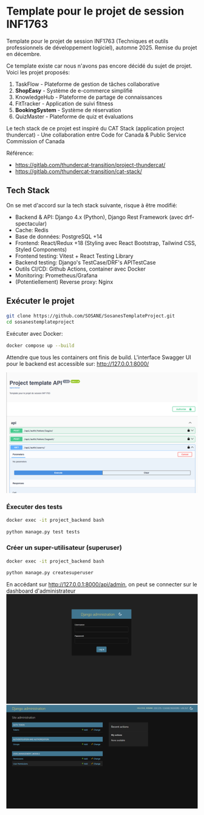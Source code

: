 # Template pour le projet de session INF1763

Template pour le projet de session INF1763 (Techniques et outils professionnels de développement logiciel), automne 2025. Remise du projet en décembre.

Ce template existe car nous n'avons pas encore décidé du sujet de projet. Voici les projet proposés:
1.	TaskFlow - Plateforme de gestion de tâches collaborative
2.	**ShopEasy** - Système de e-commerce simplifié
3.	KnowledgeHub - Plateforme de partage de connaissances
4.	FitTracker - Application de suivi fitness
5.	**BookingSystem** - Système de réservation
6.	QuizMaster - Plateforme de quiz et évaluations

Le tech stack de ce projet est inspiré du CAT Stack (application project thundercat) - Une collaboration entre Code for Canada & Public Service Commission of Canada

Référence:
- https://gitlab.com/thundercat-transition/project-thundercat/
- https://gitlab.com/thundercat-transition/cat-stack/

## Tech Stack
On se met d'accord sur la tech stack suivante, risque à être modifié: 
- Backend & API: Django 4.x (Python), Django Rest Framework (avec drf-spectacular)
- Cache: Redis
- Base de données: PostgreSQL +14
- Frontend: React/Redux +18 (Styling avec React Bootstrap, Tailwind CSS, Styled Components)
- Frontend testing: Vitest + React Testing Library
- Backend testing: Django's TestCase/DRF's APITestCase
- Outils CI/CD: Github Actions, container avec Docker
- Monitoring: Prometheus/Grafana
- (Potentiellement) Reverse proxy: Nginx

## Exécuter le projet
```sh
git clone https://github.com/SOSANE/SosanesTemplateProject.git
cd sosanestemplateproject
```

Exécuter avec Docker:
```sh
docker compose up --build
```

Attendre que tous les containers ont finis de build. L'interface Swagger UI pour le backend est accessible sur: http://127.0.0.1:8000/

![swagger-ui-interface](/docs/images/swagger-ui-interface.png)

### Éxecuter des tests
```sh
docker exec -it project_backend bash
```

```sh
python manage.py test tests
```

### Créer un super-utilisateur (superuser)
```sh
docker exec -it project_backend bash
```

```sh
python manage.py createsuperuser
```

En accédant sur http://127.0.0.1:8000/api/admin, on peut se connecter sur le dashboard d'administrateur
![django-admin-login-page](/docs/images/django-admin-login-page.png)
![django-admin-interface](/docs/images/django-admin-interface.png)